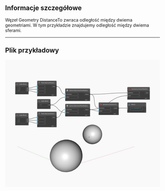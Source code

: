 ## Informacje szczegółowe
Węzeł Geometry DistanceTo zwraca odległość między dwiema geometriami. W tym przykładzie znajdujemy odległość między dwiema sferami.
___
## Plik przykładowy

![DistanceTo](./Autodesk.DesignScript.Geometry.Geometry.DistanceTo_img.jpg)

